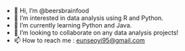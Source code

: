 - 👋 Hi, I’m @beersbrainfood
- 👀 I’m interested in data analysis using R and Python.
- 🌱 I’m currently learning Python and Java.
- 💞️ I’m looking to collaborate on any data analysis projects!
- 📫 How to reach me : eunseoyi95@gmail.com

<!---
eunseoyi/eunseoyi is a ✨ special ✨ repository because its `README.md` (this file) appears on your GitHub profile.
You can click the Preview link to take a look at your changes.
--->
